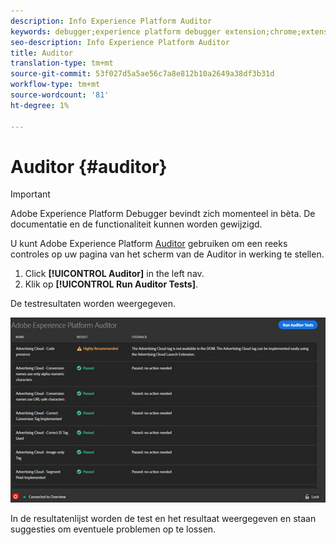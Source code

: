 ```yaml
---
description: Info Experience Platform Auditor
keywords: debugger;experience platform debugger extension;chrome;extension;auditor;dtm;target
seo-description: Info Experience Platform Auditor
title: Auditor
translation-type: tm+mt
source-git-commit: 53f027d5a5ae56c7a8e812b10a2649a38df3b31d
workflow-type: tm+mt
source-wordcount: '81'
ht-degree: 1%

---
```



# Auditor {#auditor}

>[!IMPORTANT]
>
>Adobe Experience Platform Debugger bevindt zich momenteel in bèta. De documentatie en de functionaliteit kunnen worden gewijzigd.

U kunt Adobe Experience Platform [Auditor](https://docs.adobe.com/content/help/en/auditor/using/overview.html) gebruiken om een reeks controles op uw pagina van het scherm van de Auditor in werking te stellen.

1. Click **[!UICONTROL Auditor]** in the left nav.
1. Klik op **[!UICONTROL Run Auditor Tests]**.

De testresultaten worden weergegeven.

![](assets/auditor-results.jpg)

In de resultatenlijst worden de test en het resultaat weergegeven en staan suggesties om eventuele problemen op te lossen.